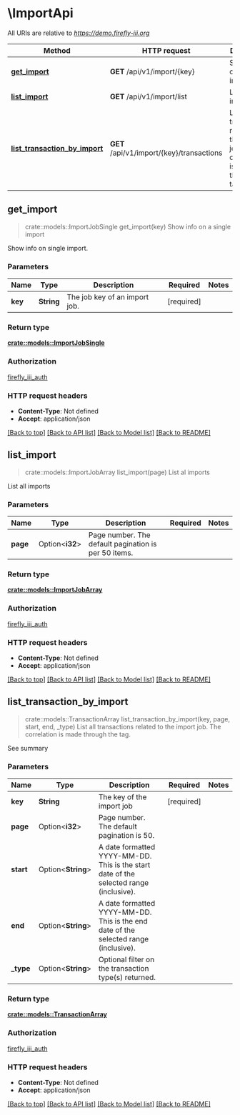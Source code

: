 # \ImportApi

All URIs are relative to *https://demo.firefly-iii.org*

Method | HTTP request | Description
------------- | ------------- | -------------
[**get_import**](ImportApi.md#get_import) | **GET** /api/v1/import/{key} | Show info on a single import
[**list_import**](ImportApi.md#list_import) | **GET** /api/v1/import/list | List al imports
[**list_transaction_by_import**](ImportApi.md#list_transaction_by_import) | **GET** /api/v1/import/{key}/transactions | List all transactions related to the import job. The correlation is made through the tag.



## get_import

> crate::models::ImportJobSingle get_import(key)
Show info on a single import

Show info on single import.

### Parameters


Name | Type | Description  | Required | Notes
------------- | ------------- | ------------- | ------------- | -------------
**key** | **String** | The job key of an import job. | [required] |

### Return type

[**crate::models::ImportJobSingle**](ImportJobSingle.md)

### Authorization

[firefly_iii_auth](../README.md#firefly_iii_auth)

### HTTP request headers

- **Content-Type**: Not defined
- **Accept**: application/json

[[Back to top]](#) [[Back to API list]](../README.md#documentation-for-api-endpoints) [[Back to Model list]](../README.md#documentation-for-models) [[Back to README]](../README.md)


## list_import

> crate::models::ImportJobArray list_import(page)
List al imports

List all imports

### Parameters


Name | Type | Description  | Required | Notes
------------- | ------------- | ------------- | ------------- | -------------
**page** | Option<**i32**> | Page number. The default pagination is per 50 items. |  |

### Return type

[**crate::models::ImportJobArray**](ImportJobArray.md)

### Authorization

[firefly_iii_auth](../README.md#firefly_iii_auth)

### HTTP request headers

- **Content-Type**: Not defined
- **Accept**: application/json

[[Back to top]](#) [[Back to API list]](../README.md#documentation-for-api-endpoints) [[Back to Model list]](../README.md#documentation-for-models) [[Back to README]](../README.md)


## list_transaction_by_import

> crate::models::TransactionArray list_transaction_by_import(key, page, start, end, _type)
List all transactions related to the import job. The correlation is made through the tag.

See summary 

### Parameters


Name | Type | Description  | Required | Notes
------------- | ------------- | ------------- | ------------- | -------------
**key** | **String** | The key of the import job | [required] |
**page** | Option<**i32**> | Page number. The default pagination is 50. |  |
**start** | Option<**String**> | A date formatted YYYY-MM-DD. This is the start date of the selected range (inclusive).  |  |
**end** | Option<**String**> | A date formatted YYYY-MM-DD. This is the end date of the selected range (inclusive).  |  |
**_type** | Option<**String**> | Optional filter on the transaction type(s) returned. |  |

### Return type

[**crate::models::TransactionArray**](TransactionArray.md)

### Authorization

[firefly_iii_auth](../README.md#firefly_iii_auth)

### HTTP request headers

- **Content-Type**: Not defined
- **Accept**: application/json

[[Back to top]](#) [[Back to API list]](../README.md#documentation-for-api-endpoints) [[Back to Model list]](../README.md#documentation-for-models) [[Back to README]](../README.md)

